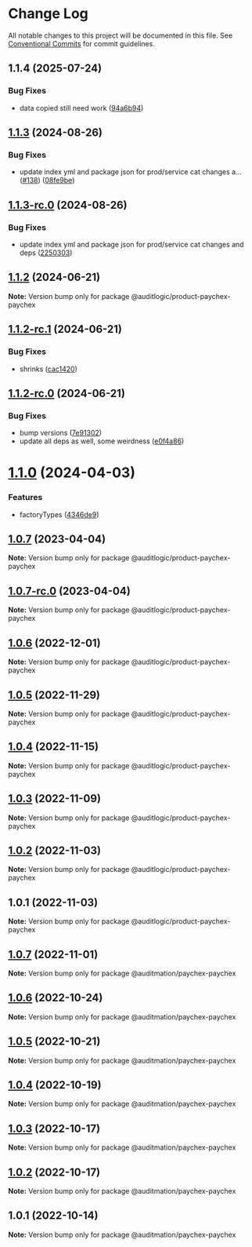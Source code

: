 # Change Log

All notable changes to this project will be documented in this file.
See [Conventional Commits](https://conventionalcommits.org) for commit guidelines.

## 1.1.4 (2025-07-24)


### Bug Fixes

* data copied still need work ([94a6b94](https://github.com/zerobias-org/product/commit/94a6b942fb0516367548599d739529536132755a))





## [1.1.3](https://github.com/auditlogic/product/compare/@auditlogic/product-paychex-paychex@1.1.2...@auditlogic/product-paychex-paychex@1.1.3) (2024-08-26)


### Bug Fixes

* update index yml and package json for prod/service cat changes a… ([#138](https://github.com/auditlogic/product/issues/138)) ([08fe9be](https://github.com/auditlogic/product/commit/08fe9beb1c8457462a19bc69caa02e6212d97e1a))





## [1.1.3-rc.0](https://github.com/auditlogic/product/compare/@auditlogic/product-paychex-paychex@1.1.2...@auditlogic/product-paychex-paychex@1.1.3-rc.0) (2024-08-26)


### Bug Fixes

* update index yml and package json for prod/service cat changes and deps ([2250303](https://github.com/auditlogic/product/commit/225030363a363608240135b7ebed386b28f01e4b))





## [1.1.2](https://github.com/auditlogic/product/compare/@auditlogic/product-paychex-paychex@1.1.2-rc.1...@auditlogic/product-paychex-paychex@1.1.2) (2024-06-21)

**Note:** Version bump only for package @auditlogic/product-paychex-paychex





## [1.1.2-rc.1](https://github.com/auditlogic/product/compare/@auditlogic/product-paychex-paychex@1.1.2-rc.0...@auditlogic/product-paychex-paychex@1.1.2-rc.1) (2024-06-21)


### Bug Fixes

* shrinks ([cac1420](https://github.com/auditlogic/product/commit/cac14200fefcd8183ab69fe89a47bd3f70f563e9))





## [1.1.2-rc.0](https://github.com/auditlogic/product/compare/@auditlogic/product-paychex-paychex@1.1.0...@auditlogic/product-paychex-paychex@1.1.2-rc.0) (2024-06-21)


### Bug Fixes

* bump versions ([7e91302](https://github.com/auditlogic/product/commit/7e913023b8b312150ed7762c32fbbe616be71de5))
* update all deps as well, some weirdness ([e0f4a86](https://github.com/auditlogic/product/commit/e0f4a864714e2d3de6bbf3da014d5312fe53be2f))





# [1.1.0](https://github.com/auditlogic/product/compare/@auditlogic/product-paychex-paychex@1.0.7...@auditlogic/product-paychex-paychex@1.1.0) (2024-04-03)


### Features

* factoryTypes ([4346de9](https://github.com/auditlogic/product/commit/4346de92693aee892fccf725338ffc7b80ab182b))





## [1.0.7](https://github.com/auditlogic/product/compare/@auditlogic/product-paychex-paychex@1.0.6...@auditlogic/product-paychex-paychex@1.0.7) (2023-04-04)

**Note:** Version bump only for package @auditlogic/product-paychex-paychex





## [1.0.7-rc.0](https://github.com/auditlogic/product/compare/@auditlogic/product-paychex-paychex@1.0.6...@auditlogic/product-paychex-paychex@1.0.7-rc.0) (2023-04-04)

**Note:** Version bump only for package @auditlogic/product-paychex-paychex





## [1.0.6](https://github.com/auditlogic/product/compare/@auditlogic/product-paychex-paychex@1.0.5...@auditlogic/product-paychex-paychex@1.0.6) (2022-12-01)

**Note:** Version bump only for package @auditlogic/product-paychex-paychex





## [1.0.5](https://github.com/auditlogic/product/compare/@auditlogic/product-paychex-paychex@1.0.4...@auditlogic/product-paychex-paychex@1.0.5) (2022-11-29)

**Note:** Version bump only for package @auditlogic/product-paychex-paychex





## [1.0.4](https://github.com/auditlogic/product/compare/@auditlogic/product-paychex-paychex@1.0.3...@auditlogic/product-paychex-paychex@1.0.4) (2022-11-15)

**Note:** Version bump only for package @auditlogic/product-paychex-paychex





## [1.0.3](https://github.com/auditlogic/product/compare/@auditlogic/product-paychex-paychex@1.0.2...@auditlogic/product-paychex-paychex@1.0.3) (2022-11-09)

**Note:** Version bump only for package @auditlogic/product-paychex-paychex





## [1.0.2](https://github.com/auditlogic/product/compare/@auditlogic/product-paychex-paychex@1.0.1...@auditlogic/product-paychex-paychex@1.0.2) (2022-11-03)

**Note:** Version bump only for package @auditlogic/product-paychex-paychex





## 1.0.1 (2022-11-03)

**Note:** Version bump only for package @auditlogic/product-paychex-paychex





## [1.0.7](https://github.com/auditmation/store-content/compare/@auditmation/paychex-paychex@1.0.6...@auditmation/paychex-paychex@1.0.7) (2022-11-01)

**Note:** Version bump only for package @auditmation/paychex-paychex





## [1.0.6](https://github.com/auditmation/store-content/compare/@auditmation/paychex-paychex@1.0.5...@auditmation/paychex-paychex@1.0.6) (2022-10-24)

**Note:** Version bump only for package @auditmation/paychex-paychex





## [1.0.5](https://github.com/auditmation/store-content/compare/@auditmation/paychex-paychex@1.0.4...@auditmation/paychex-paychex@1.0.5) (2022-10-21)

**Note:** Version bump only for package @auditmation/paychex-paychex





## [1.0.4](https://github.com/auditmation/store-content/compare/@auditmation/paychex-paychex@1.0.3...@auditmation/paychex-paychex@1.0.4) (2022-10-19)

**Note:** Version bump only for package @auditmation/paychex-paychex





## [1.0.3](https://github.com/auditmation/store-content/compare/@auditmation/paychex-paychex@1.0.2...@auditmation/paychex-paychex@1.0.3) (2022-10-17)

**Note:** Version bump only for package @auditmation/paychex-paychex





## [1.0.2](https://github.com/auditmation/store-content/compare/@auditmation/paychex-paychex@1.0.1...@auditmation/paychex-paychex@1.0.2) (2022-10-17)

**Note:** Version bump only for package @auditmation/paychex-paychex





## 1.0.1 (2022-10-14)

**Note:** Version bump only for package @auditmation/paychex-paychex
